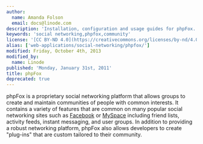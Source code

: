 ```yaml
---
author:
  name: Amanda Folson
  email: docs@linode.com
description: 'Installation, configuration and usage guides for phpFox.'
keywords: 'social networking,phpfox,community'
license: '[CC BY-ND 4.0](https://creativecommons.org/licenses/by-nd/4.0)'
alias: ['web-applications/social-networking/phpfox/']
modified: Friday, October 4th, 2013
modified_by:
  name: Linode
published: 'Monday, January 31st, 2011'
title: phpFox
deprecated: true
---
```


phpFox is a proprietary social networking platform that allows groups to create and maintain communities of people with common interests. It contains a variety of features that are common on many popular social networking sites such as [Facebook](http://www.facebook.com) or [MySpace](http://www.myspace.com) including friend lists, activity feeds, instant messaging, and user groups. In addition to providing a robust networking platform, phpFox also allows developers to create "plug-ins" that are custom tailored to their community.



